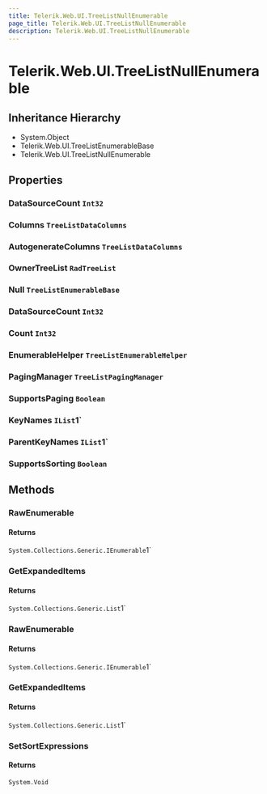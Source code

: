 ```yaml
---
title: Telerik.Web.UI.TreeListNullEnumerable
page_title: Telerik.Web.UI.TreeListNullEnumerable
description: Telerik.Web.UI.TreeListNullEnumerable
---
```


# Telerik.Web.UI.TreeListNullEnumerable

## Inheritance Hierarchy

* System.Object
* Telerik.Web.UI.TreeListEnumerableBase
* Telerik.Web.UI.TreeListNullEnumerable

## Properties

###  DataSourceCount `Int32`

###  Columns `TreeListDataColumns`

###  AutogenerateColumns `TreeListDataColumns`

###  OwnerTreeList `RadTreeList`

###  Null `TreeListEnumerableBase`

###  DataSourceCount `Int32`

###  Count `Int32`

###  EnumerableHelper `TreeListEnumerableHelper`

###  PagingManager `TreeListPagingManager`

###  SupportsPaging `Boolean`

###  KeyNames `IList`1`

###  ParentKeyNames `IList`1`

###  SupportsSorting `Boolean`

## Methods

###  RawEnumerable

#### Returns

`System.Collections.Generic.IEnumerable`1` 

###  GetExpandedItems

#### Returns

`System.Collections.Generic.List`1` 

###  RawEnumerable

#### Returns

`System.Collections.Generic.IEnumerable`1` 

###  GetExpandedItems

#### Returns

`System.Collections.Generic.List`1` 

###  SetSortExpressions

#### Returns

`System.Void` 

